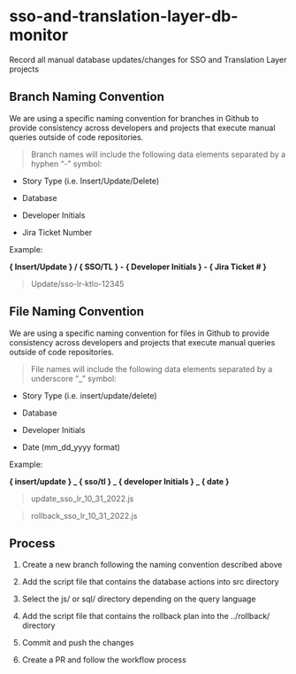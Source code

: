 # sso-and-translation-layer-db-monitor
Record all manual database updates/changes for SSO and Translation Layer projects

## Branch Naming Convention
We are using a specific naming convention for branches in Github to provide consistency across developers and projects that execute manual queries outside of code repositories.

> Branch names will include the following data elements separated by a hyphen “-” symbol:

* Story Type (i.e. Insert/Update/Delete)

* Database

* Developer Initials

* Jira Ticket Number

Example:

**{ Insert/Update } / { SSO/TL } - { Developer Initials } - { Jira Ticket # }**

> Update/sso-lr-ktlo-12345

## File Naming Convention
We are using a specific naming convention for files in Github to provide consistency across developers and projects that execute manual queries outside of code repositories.

> File names will include the following data elements separated by a underscore “_” symbol:

* Story Type (i.e. insert/update/delete)

* Database

* Developer Initials

* Date (mm_dd_yyyy format)

Example:

**{ insert/update } _ { sso/tl } _ { developer Initials } _ { date }**

> update_sso_lr_10_31_2022.js

> rollback_sso_lr_10_31_2022.js

## Process

1. Create a new branch following the naming convention described above

2. Add the script file that contains the database actions into src directory

3. Select the js/ or sql/ directory depending on the query language

4. Add the script file that contains the rollback plan into the ../rollback/ directory 

5. Commit and push the changes

6. Create a PR and follow the workflow process
